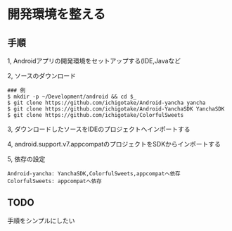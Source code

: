 # 開発環境を整える

## 手順

1, Androidアプリの開発環境をセットアップする(IDE,Javaなど

2, ソースのダウンロード

    ### 例
    $ mkdir -p ~/Development/android && cd $_
    $ git clone https://github.com/ichigotake/Android-yancha yancha
    $ git clone https://github.com/ichigotake/Android-YanchaSDK YanchaSDK
    $ git clone https://github.com/ichigotake/ColorfulSweets

3, ダウンロードしたソースをIDEのプロジェクトへインポートする

4, android.support.v7.appcompatのプロジェクトをSDKからインポートする

5, 依存の設定

    Android-yancha: YanchaSDK,ColorfulSweets,appcompatへ依存
    ColorfulSweets: appcompatへ依存

## TODO

手順をシンプルにしたい

